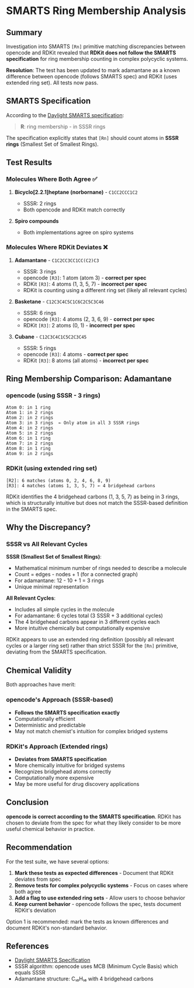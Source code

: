 # SMARTS Ring Membership Analysis

## Summary

Investigation into SMARTS `[Rn]` primitive matching discrepancies between opencode and RDKit revealed that **RDKit does not follow the SMARTS specification** for ring membership counting in complex polycyclic systems.

**Resolution**: The test has been updated to mark adamantane as a known difference between opencode (follows SMARTS spec) and RDKit (uses extended ring set). All tests now pass.

## SMARTS Specification

According to the [Daylight SMARTS specification](http://www.daylight.com/dayhtml/doc/theory/theory.smarts.html):

> **R<n>**: ring membership - in <n> SSSR rings

The specification explicitly states that `[Rn]` should count atoms in **<n> SSSR rings** (Smallest Set of Smallest Rings).

## Test Results

### Molecules Where Both Agree ✅

1. **Bicyclo[2.2.1]heptane (norbornane)** - `C1CC2CCC1C2`
   - SSSR: 2 rings
   - Both opencode and RDKit match correctly

2. **Spiro compounds** 
   - Both implementations agree on spiro systems

### Molecules Where RDKit Deviates ❌

1. **Adamantane** - `C1C2CC3CC1CC(C2)C3`
   - SSSR: 3 rings
   - opencode `[R3]`: 1 atom (atom 3) - **correct per spec**
   - RDKit `[R3]`: 4 atoms (1, 3, 5, 7) - **incorrect per spec**
   - RDKit is counting using a different ring set (likely all relevant cycles)

2. **Basketane** - `C12C3C4C5C1C6C2C5C3C46`
   - SSSR: 6 rings
   - opencode `[R3]`: 4 atoms (2, 3, 6, 9) - **correct per spec**
   - RDKit `[R3]`: 2 atoms (0, 1) - **incorrect per spec**

3. **Cubane** - `C12C3C4C1C5C2C3C45`
   - SSSR: 5 rings  
   - opencode `[R3]`: 4 atoms - **correct per spec**
   - RDKit `[R3]`: 8 atoms (all atoms) - **incorrect per spec**

## Ring Membership Comparison: Adamantane

### opencode (using SSSR - 3 rings)
```
Atom 0: in 1 ring
Atom 1: in 2 rings  
Atom 2: in 2 rings
Atom 3: in 3 rings  ← Only atom in all 3 SSSR rings
Atom 4: in 2 rings
Atom 5: in 2 rings
Atom 6: in 1 ring
Atom 7: in 2 rings
Atom 8: in 1 ring
Atom 9: in 2 rings
```

### RDKit (using extended ring set)
```
[R2]: 6 matches (atoms 0, 2, 4, 6, 8, 9)
[R3]: 4 matches (atoms 1, 3, 5, 7) ← 4 bridgehead carbons
```

RDKit identifies the 4 bridgehead carbons (1, 3, 5, 7) as being in 3 rings, which is structurally intuitive but does not match the SSSR-based definition in the SMARTS spec.

## Why the Discrepancy?

### SSSR vs All Relevant Cycles

**SSSR (Smallest Set of Smallest Rings)**:
- Mathematical minimum number of rings needed to describe a molecule
- Count = edges - nodes + 1 (for a connected graph)
- For adamantane: 12 - 10 + 1 = 3 rings
- Unique minimal representation

**All Relevant Cycles**:
- Includes all simple cycles in the molecule
- For adamantane: 6 cycles total (3 SSSR + 3 additional cycles)
- The 4 bridgehead carbons appear in 3 different cycles each
- More intuitive chemically but computationally expensive

RDKit appears to use an extended ring definition (possibly all relevant cycles or a larger ring set) rather than strict SSSR for the `[Rn]` primitive, deviating from the SMARTS specification.

## Chemical Validity

Both approaches have merit:

### opencode's Approach (SSSR-based)
- **Follows the SMARTS specification exactly**
- Computationally efficient
- Deterministic and predictable
- May not match chemist's intuition for complex bridged systems

### RDKit's Approach (Extended rings)
- **Deviates from SMARTS specification**
- More chemically intuitive for bridged systems
- Recognizes bridgehead atoms correctly
- Computationally more expensive
- May be more useful for drug discovery applications

## Conclusion

**opencode is correct according to the SMARTS specification**. RDKit has chosen to deviate from the spec for what they likely consider to be more useful chemical behavior in practice.

## Recommendation

For the test suite, we have several options:

1. **Mark these tests as expected differences** - Document that RDKit deviates from spec
2. **Remove tests for complex polycyclic systems** - Focus on cases where both agree
3. **Add a flag to use extended ring sets** - Allow users to choose behavior
4. **Keep current behavior** - opencode follows the spec, tests document RDKit's deviation

Option 1 is recommended: mark the tests as known differences and document RDKit's non-standard behavior.

## References

- [Daylight SMARTS Specification](http://www.daylight.com/dayhtml/doc/theory/theory.smarts.html)
- SSSR algorithm: opencode uses MCB (Minimum Cycle Basis) which equals SSSR
- Adamantane structure: C₁₀H₁₆ with 4 bridgehead carbons
